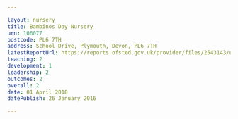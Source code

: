 ```yaml
---

layout: nursery
title: Bambinos Day Nursery
urn: 106077
postcode: PL6 7TH
address: School Drive, Plymouth, Devon, PL6 7TH
latestReportUrl: https://reports.ofsted.gov.uk/provider/files/2543143/urn/106077.pdf
teaching: 2
development: 1
leadership: 2
outcomes: 2
overall: 2
date: 01 April 2018 
datePublish: 26 January 2016

---
```

